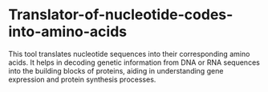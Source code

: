 # Translator-of-nucleotide-codes-into-amino-acids
This tool translates nucleotide sequences into their corresponding amino acids. It helps in decoding genetic information from DNA or RNA sequences into the building blocks of proteins, aiding in understanding gene expression and protein synthesis processes.
